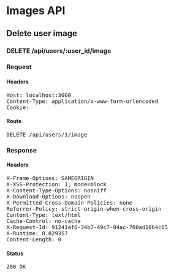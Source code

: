 # Images API

## Delete user image

### DELETE /api/users/:user_id/image
### Request

#### Headers

<pre>Host: localhost:3000
Content-Type: application/x-www-form-urlencoded
Cookie: </pre>

#### Route

<pre>DELETE /api/users/1/image</pre>

### Response

#### Headers

<pre>X-Frame-Options: SAMEORIGIN
X-XSS-Protection: 1; mode=block
X-Content-Type-Options: nosniff
X-Download-Options: noopen
X-Permitted-Cross-Domain-Policies: none
Referrer-Policy: strict-origin-when-cross-origin
Content-Type: text/html
Cache-Control: no-cache
X-Request-Id: 91241af6-34b7-49c7-84ac-700ad1064c65
X-Runtime: 0.029357
Content-Length: 0</pre>

#### Status

<pre>200 OK</pre>

